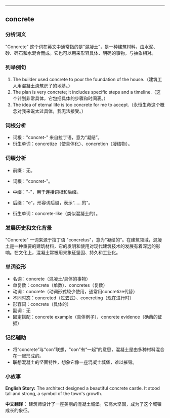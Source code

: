 
---------------
## concrete
### 分析词义
"Concrete" 这个词在英文中通常指的是“混凝土”，是一种建筑材料，由水泥、砂、碎石和水混合而成。它也可以用来形容具体、明确的事物，与抽象相对。

### 列举例句
1. The builder used concrete to pour the foundation of the house.（建筑工人用混凝土浇筑房子的地基。）
2. The plan is very concrete; it includes specific steps and a timeline.（这个计划非常具体，它包括具体的步骤和时间表。）
3. The idea of eternal life is too concrete for me to accept.（永恒生命这个概念对我来说太过具体，我无法接受。）

### 词根分析
- 词根："concret-" 来自拉丁语，意为“凝结”。
- 衍生单词：concretize（使具体化）、concretion（凝结物）。

### 词缀分析
- 前缀：无。
- 词根："concret-"。
- 中缀："-"，用于连接词根和后缀。
- 后缀："e"，形容词后缀，表示“……的”。

- 衍生单词：concrete-like（类似混凝土的）。

### 发展历史和文化背景
"Concrete" 一词来源于拉丁语 "concretus"，意为“凝结的”。在建筑领域，混凝土是一种重要的建筑材料，它的发明和使用对现代建筑技术的发展有着深远的影响。在文化上，混凝土常被用来象征坚固、持久和工业化。

### 单词变形
- 名词：concrete（混凝土/具体的事物）
- 单复数：concrete（单数）、concretes（复数）
- 动词：concrete（动词形式较少使用，通常用concretize代替）
- 不同时态：concreted（过去式）、concreting（现在进行时）
- 形容词：concrete（具体的）
- 副词：无
- 固定搭配：concrete example（具体例子）、concrete evidence（确凿的证据）

### 记忆辅助
- 将“concrete”与“con”联想，"con"有“一起”的意思，混凝土是由多种材料混合在一起形成的。
- 联想混凝土的坚固特性，想象它像一座混凝土城堡，难以摧毁。

### 小故事
**English Story:**
The architect designed a beautiful concrete castle. It stood tall and strong, a symbol of the town's growth.

**中文翻译：**
建筑师设计了一座美丽的混凝土城堡。它高大坚固，成为了这个城镇成长的象征。

